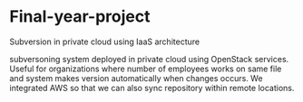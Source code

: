 # Final-year-project
Subversion in private cloud using IaaS architecture

subversoning system deployed in private cloud using OpenStack services. Useful for organizations where number of employees works on same file and system makes version automatically when changes occurs. We integrated AWS so that we can also sync repository within remote locations.
